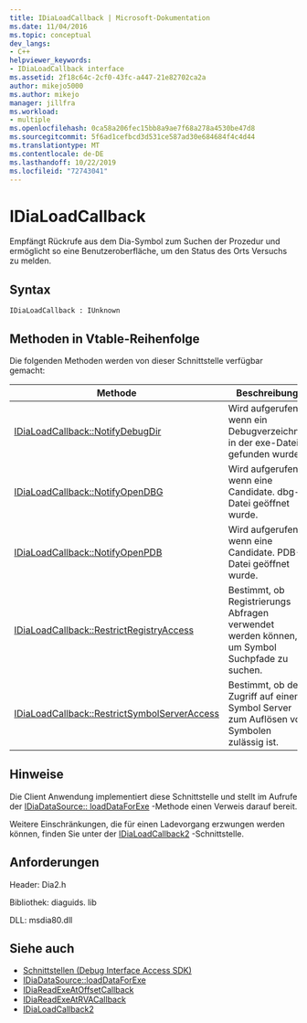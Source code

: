 ```yaml
---
title: IDiaLoadCallback | Microsoft-Dokumentation
ms.date: 11/04/2016
ms.topic: conceptual
dev_langs:
- C++
helpviewer_keywords:
- IDiaLoadCallback interface
ms.assetid: 2f18c64c-2cf0-43fc-a447-21e82702ca2a
author: mikejo5000
ms.author: mikejo
manager: jillfra
ms.workload:
- multiple
ms.openlocfilehash: 0ca58a206fec15bb8a9ae7f68a278a4530be47d8
ms.sourcegitcommit: 5f6ad1cefbcd3d531ce587ad30e684684f4c4d44
ms.translationtype: MT
ms.contentlocale: de-DE
ms.lasthandoff: 10/22/2019
ms.locfileid: "72743041"
---
```

# <a name="idialoadcallback"></a>IDiaLoadCallback
Empfängt Rückrufe aus dem Dia-Symbol zum Suchen der Prozedur und ermöglicht so eine Benutzeroberfläche, um den Status des Orts Versuchs zu melden.

## <a name="syntax"></a>Syntax

```
IDiaLoadCallback : IUnknown
```

## <a name="methods-in-vtable-order"></a>Methoden in Vtable-Reihenfolge
 Die folgenden Methoden werden von dieser Schnittstelle verfügbar gemacht:

|Methode|Beschreibung|
|------------|-----------------|
|[IDiaLoadCallback::NotifyDebugDir](../../debugger/debug-interface-access/idialoadcallback-notifydebugdir.md)|Wird aufgerufen, wenn ein Debugverzeichnis in der exe-Datei gefunden wurde.|
|[IDiaLoadCallback::NotifyOpenDBG](../../debugger/debug-interface-access/idialoadcallback-notifyopendbg.md)|Wird aufgerufen, wenn eine Candidate. dbg-Datei geöffnet wurde.|
|[IDiaLoadCallback::NotifyOpenPDB](../../debugger/debug-interface-access/idialoadcallback-notifyopenpdb.md)|Wird aufgerufen, wenn eine Candidate. PDB-Datei geöffnet wurde.|
|[IDiaLoadCallback::RestrictRegistryAccess](../../debugger/debug-interface-access/idialoadcallback-restrictregistryaccess.md)|Bestimmt, ob Registrierungs Abfragen verwendet werden können, um Symbol Suchpfade zu suchen.|
|[IDiaLoadCallback::RestrictSymbolServerAccess](../../debugger/debug-interface-access/idialoadcallback-restrictsymbolserveraccess.md)|Bestimmt, ob der Zugriff auf einen Symbol Server zum Auflösen von Symbolen zulässig ist.|

## <a name="remarks"></a>Hinweise
 Die Client Anwendung implementiert diese Schnittstelle und stellt im Aufrufe der [IDiaDataSource:: loadDataForExe](../../debugger/debug-interface-access/idiadatasource-loaddataforexe.md) -Methode einen Verweis darauf bereit.

 Weitere Einschränkungen, die für einen Ladevorgang erzwungen werden können, finden Sie unter der [IDiaLoadCallback2](../../debugger/debug-interface-access/idialoadcallback2.md) -Schnittstelle.

## <a name="requirements"></a>Anforderungen
 Header: Dia2.h

 Bibliothek: diaguids. lib

 DLL: msdia80.dll

## <a name="see-also"></a>Siehe auch
- [Schnittstellen (Debug Interface Access SDK)](../../debugger/debug-interface-access/interfaces-debug-interface-access-sdk.md)
- [IDiaDataSource::loadDataForExe](../../debugger/debug-interface-access/idiadatasource-loaddataforexe.md)
- [IDiaReadExeAtOffsetCallback](../../debugger/debug-interface-access/idiareadexeatoffsetcallback.md)
- [IDiaReadExeAtRVACallback](../../debugger/debug-interface-access/idiareadexeatrvacallback.md)
- [IDiaLoadCallback2](../../debugger/debug-interface-access/idialoadcallback2.md)